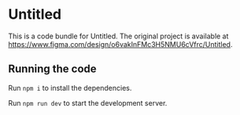 
  # Untitled

  This is a code bundle for Untitled. The original project is available at https://www.figma.com/design/o6vakInFMc3H5NMU6cVfrc/Untitled.

  ## Running the code

  Run `npm i` to install the dependencies.

  Run `npm run dev` to start the development server.
  